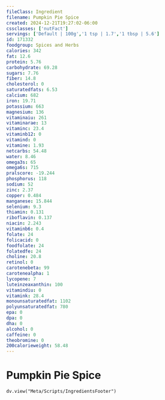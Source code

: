 ```yaml
---
fileClass: Ingredient
filename: Pumpkin Pie Spice
created: 2024-12-21T19:27:02-06:00
cssclasses: ['nutFact']
servings: ['Default | 100g','1 tsp | 1.7','1 tbsp | 5.6']
id: 171332
foodgroup: Spices and Herbs
calories: 342
fat: 12.6
protein: 5.76
carbohydrate: 69.28
sugars: 7.76
fiber: 14.8
cholesterol: 0
saturatedfats: 6.53
calcium: 682
iron: 19.71
potassium: 663
magnesium: 136
vitaminaiu: 261
vitaminarae: 13
vitaminc: 23.4
vitaminb12: 0
vitamind: 0
vitamine: 1.93
netcarbs: 54.48
water: 8.46
omega3s: 65
omega6s: 715
pralscore: -19.244
phosphorus: 118
sodium: 52
zinc: 2.37
copper: 0.484
manganese: 15.844
selenium: 9.3
thiamin: 0.131
riboflavin: 0.137
niacin: 2.243
vitaminb6: 0.4
folate: 24
folicacid: 0
foodfolate: 24
folatedfe: 24
choline: 20.8
retinol: 0
carotenebeta: 99
carotenealpha: 1
lycopene: 7
luteinzeaxanthin: 100
vitamindiu: 0
vitamink: 28.4
monounsaturatedfat: 1102
polyunsaturatedfat: 780
epa: 0
dpa: 0
dha: 0
alcohol: 0
caffeine: 0
theobromine: 0
200calorieweight: 58.48
---
```


# Pumpkin Pie Spice

```dataviewjs
dv.view("Meta/Scripts/IngredientsFooter")
```